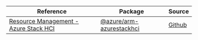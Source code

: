 | Reference | Package | Source |
|---|---|---|
|[Resource Management - Azure Stack HCI](arm-azurestackhci-readme.md)|[@azure/arm-azurestackhci](https://www.npmjs.com/package/@azure/arm-azurestackhci)|[Github](https://github.com/Azure/azure-sdk-for-js/blob/main/sdk/azurestackhci/arm-azurestackhci)|
